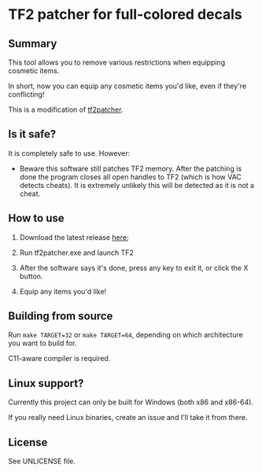 # TF2 patcher for full-colored decals

## Summary

This tool allows you to remove various restrictions when equipping cosmetic items.

In short, now you can equip any cosmetic items you'd like, even if they're conflicting!

This is a modification of [tf2patcher](https://github.com/default-username-was-already-taken/tf2patcher).


## Is it safe?

It is completely safe to use. However:

- Beware this software still patches TF2 memory. After the patching is done the program closes all open handles to TF2 (which is how VAC detects cheats). It is extremely unlikely this will be detected as it is not a cheat.

## How to use

1. Download the latest release [here](https://github.com/ill5-com/tf2-equip-region-patcher/releases/latest);

2. Run tf2patcher.exe and launch TF2

3. After the software says it's done, press any key to exit it, or click the X button.

3. Equip any items you'd like!


## Building from source

Run `make TARGET=32` or `make TARGET=64`, depending on which architecture you want to build for.

C11-aware compiler is required.


## Linux support?
Currently this project can only be built for Windows (both x86 and x86-64).

If you really need Linux binaries, create an issue and I'll take it from there.


## License

See UNLICENSE file.
